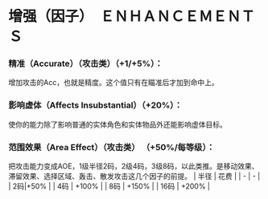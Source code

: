 # 增强（因子）　ＥＮＨＡＮＣＥＭＥＮＴＳ

### 精准（Accurate）（攻击类）（+1/+5%）：   
增加攻击的Acc，也就是精度。这个值只有在瞄准后才加到命中上。

### 影响虚体（Affects Insubstantial）（+20%）：   
使你的能力除了影响普通的实体角色和实体物品外还能影响虚体目标。

### 范围效果（Area Effect）（攻击类） （+50%/每等级）：   
把攻击能力变成AOE，1级半径2码，2级4码，3级8码，以此类推。是移动效果、滞留效果、选择区域、轰击、散发攻击这几个因子的前提。
| 半径 | 花费 |
| - | - |
| 2码|+50% |
| 4码 | +100% |
| 8码 | +150% |
| 16码 | +200% |
### 


### 
### 
### 
### 
### 
### 
### 
### 
### 
### 
### 
### 
### 
### 
### 
### 
### 
### 
### 
### 
### 
### 
### 
### 
### 
